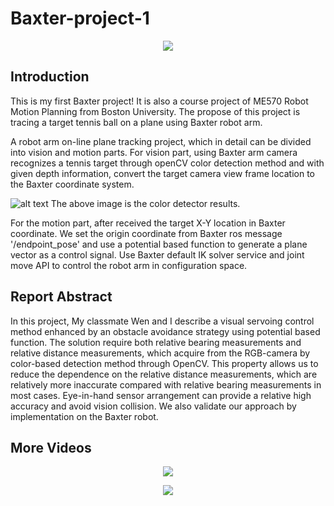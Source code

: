 # Baxter-project-1

<p align="center">
<img src="https://github.com/zhouyuan7/Baxter-project-1/blob/master/gif/baxter_project_1_gif_3.gif"/>
</p>

## Introduction

This is my first Baxter project! It is also a course project of ME570 Robot Motion Planning from Boston University. The propose of this project is tracing a target tennis ball on a plane using Baxter robot arm. 

A robot arm on-line plane tracking project, which in detail can be divided into vision and motion parts. For vision part, using Baxter arm camera recognizes a tennis target through openCV color detection method and with given depth information,  convert the target camera view frame location to the Baxter coordinate system.  

![alt text](https://github.com/zhouyuan7/Baxter-project-1/blob/master/gif/paper_final.jpg)
The above image is the color detector results.

For the motion part, after received the target X-Y location in Baxter coordinate. We set the origin coordinate from Baxter ros message '/endpoint_pose' and use a potential based function to generate a plane vector as a control signal. Use Baxter default IK solver service and joint move API to control the robot arm in configuration space.

## Report Abstract

In this project, My classmate Wen and I describe a visual servoing control method enhanced by an obstacle avoidance strategy 
using  potential based function. The solution require both relative bearing measurements and relative distance measurements, 
which  acquire from the RGB-camera by color-based detection method through OpenCV. This property allows us to reduce the 
dependence  on the relative distance measurements, which are relatively more inaccurate compared with relative bearing 
measurements in most cases. Eye-in-hand sensor arrangement can provide a relative high accuracy and avoid vision collision. 
We also validate our approach by implementation on the Baxter robot.


## More Videos

<p align="center">
<img src="https://github.com/zhouyuan7/Baxter-project-1/blob/master/gif/baxter_project_1_gif_1.gif"/>
</p>

<p align="center">
<img src="https://github.com/zhouyuan7/Baxter-project-1/blob/master/gif/baxter_project_1_gif_2.gif"/>
</p>
